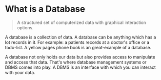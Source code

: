 # What is a Database

> A structured set of computerized data with graphical interaction options.

A database is a collection of data. A database can be anything which has a lot records in it. For example: a patients records at a doctor's office or a todo-list. A yellow pages phone book is an great-example of a database.

A database not only holds our data but also provides access to manipulate and access that data. That's where database management systems or DBMS comes into play. A DBMS is an interface with which you can interact with your data. 